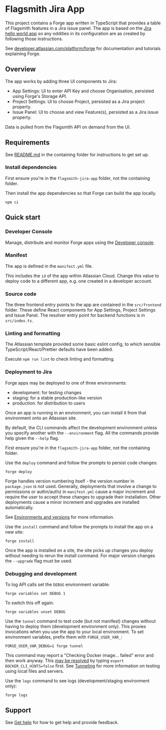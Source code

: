 # Flagsmith Jira App

This project contains a Forge app written in TypeScript that provides a table of Flagsmith features in a Jira issue
panel. The app is based on the
[Jira hello world app](https://developer.atlassian.com/platform/forge/build-a-hello-world-app-in-jira/) so any oddities
in its configuration are as created by following those instructions.

See [developer.atlassian.com/platform/forge](https://developer.atlassian.com/platform/forge) for documentation and
tutorials explaining Forge.

## Overview

The app works by adding three UI components to Jira:

- App Settings: UI to enter API Key and choose Organisation, persisted using Forge's Storage API.
- Project Settings: UI to choose Project, persisted as a Jira project property.
- Issue Panel: UI to choose and view Feature(s), persisted as a Jira issue property.

Data is pulled from the Flagsmith API on demand from the UI.

## Requirements

See [README.md](../README.md) in the containing folder for instructions to get set up.

### Install dependencies

First ensure you're in the `flagsmith-jira-app` folder, not the containing folder.

Then install the app dependencies so that Forge can build the app locally.

    npm ci

## Quick start

### Developer Console

Manage, distribute and monitor Forge apps using the
[Developer console](https://developer.atlassian.com/platform/forge/manage-your-apps/).

### Manifest

The app is defined in the `manifest.yml` file.

This includes the `id` of the app within Atlassian Cloud. Change this value to deploy code to a different app, e.g. one
created in a developer account.

### Source code

The three frontend entry points to the app are contained in the `src/frontend` folder. These define React components for App
Settings, Project Settings and Issue Panel. The resolver entry point for backend functions is in `src/index.ts`.

### Linting and formatting

The Atlassian template provided some basic eslint config, to which sensible TypeScript/React/Prettier defaults have been
added.

Execute `npm run lint` to check linting and formatting.

### Deployment to Jira

Forge apps may be deployed to one of three environments:

- development: for testing changes
- staging: for a stable production-like version
- production: for distribution to users

Once an app is running in an environment, you can install it from that environment onto an Atlassian site.

By default, the CLI commands affect the development environment unless you specify another with the `--environment`
flag. All the commands provide help given the `--help` flag.

First ensure you're in the `flagsmith-jira-app` folder, not the containing folder.

Use the `deploy` command and follow the prompts to persist code changes:

    forge deploy

Forge handles version numbering itself - the version number in `package.json` is not used. Generally, deployments that
involve a change to permissions or authn/authz in `manifest.yml` cause a major increment and require the user to accept
these changes to upgrade their installation. Other deployments cause a minor increment and upgrades are installed
automatically.

See [Environments and versions](https://developer.atlassian.com/platform/forge/environments-and-versions/) for more
information.

Use the `install` command and follow the prompts to install the app on a new site:

    forge install

Once the app is installed on a site, the site picks up changes you deploy without needing to rerun the install command.
For major version changes the `--upgrade` flag must be used.

### Debugging and development

To log API calls set the `DEBUG` environment variable:

    forge variables set DEBUG 1

To switch this off again:

    forge variables unset DEBUG

Use the `tunnel` command to test code (but not manifest) changes without having to deploy them (development environment
only). This proxies invocations when you use the app to your local environment. To set environment variables, prefix
them with `FORGE_USER_VAR_`:

    FORGE_USER_VAR_DEBUG=1 forge tunnel

This command may report a "Checking Docker image... failed" error and then work anyway. This
[may be resolved](https://community.developer.atlassian.com/t/forge-tunnel-error-checking-docker-image/45490/14) by
typing `export DOCKER_CLI_HINTS=false` first. See [Tunneling](https://developer.atlassian.com/platform/forge/tunneling/)
for more information on testing using local files and servers.

Use the `logs` command to see logs (development/staging environment only):

    forge logs

## Support

See [Get help](https://developer.atlassian.com/platform/forge/get-help/) for how to get help and provide feedback.
